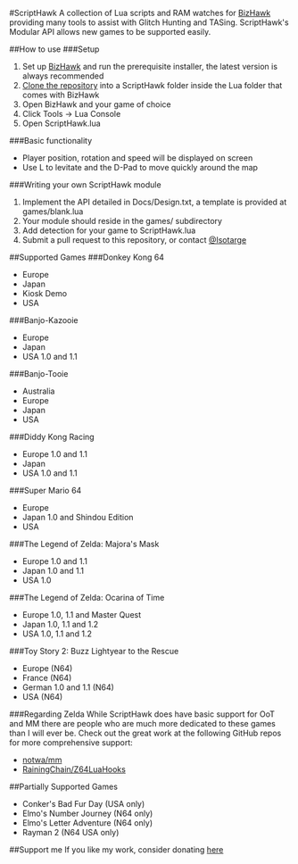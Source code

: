 #ScriptHawk
A collection of Lua scripts and RAM watches for [BizHawk](https://github.com/TASVideos/BizHawk) providing many tools to assist with Glitch Hunting and TASing. ScriptHawk's Modular API allows new games to be supported easily.

##How to use
###Setup
1. Set up [BizHawk](https://github.com/TASVideos/BizHawk) and run the prerequisite installer, the latest version is always recommended
2. [Clone the repository](https://help.github.com/articles/cloning-a-repository/) into a ScriptHawk folder inside the Lua folder that comes with BizHawk
3. Open BizHawk and your game of choice
4. Click Tools -> Lua Console
5. Open ScriptHawk.lua

###Basic functionality
- Player position, rotation and speed will be displayed on screen
- Use L to levitate and the D-Pad to move quickly around the map

###Writing your own ScriptHawk module
1. Implement the API detailed in Docs/Design.txt, a template is provided at games/blank.lua
2. Your module should reside in the games/ subdirectory
3. Add detection for your game to ScriptHawk.lua
4. Submit a pull request to this repository, or contact [@Isotarge](https://twitter.com/Isotarge)

##Supported Games
###Donkey Kong 64
- Europe
- Japan
- Kiosk Demo
- USA

###Banjo-Kazooie
- Europe
- Japan
- USA 1.0 and 1.1

###Banjo-Tooie
- Australia
- Europe
- Japan
- USA

###Diddy Kong Racing
- Europe 1.0 and 1.1
- Japan
- USA 1.0 and 1.1

###Super Mario 64
- Europe
- Japan 1.0 and Shindou Edition
- USA

###The Legend of Zelda: Majora's Mask
- Europe 1.0 and 1.1
- Japan 1.0 and 1.1
- USA 1.0

###The Legend of Zelda: Ocarina of Time
- Europe 1.0, 1.1 and Master Quest
- Japan 1.0, 1.1 and 1.2
- USA 1.0, 1.1 and 1.2

###Toy Story 2: Buzz Lightyear to the Rescue
- Europe (N64)
- France (N64)
- German 1.0 and 1.1 (N64)
- USA (N64)

###Regarding Zelda
While ScriptHawk does have basic support for OoT and MM there are people who are much more dedicated to these games than I will ever be. Check out the great work at the following GitHub repos for more comprehensive support:  
- [notwa/mm](https://github.com/notwa/mm/tree/master/Lua)  
- [RainingChain/Z64LuaHooks](https://github.com/RainingChain/Z64LuaHooks)  

##Partially Supported Games
- Conker's Bad Fur Day (USA only)
- Elmo's Number Journey (N64 only)
- Elmo's Letter Adventure (N64 only)
- Rayman 2 (N64 USA only)

##Support me
If you like my work, consider donating [here](https://streamtip.com/t/isotarge)